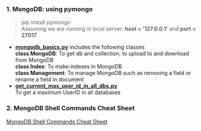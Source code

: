 ### 1. MongoDB: using pymongo
> pip install pymongo  
> Assuming we are running in local server:  **host = '127.0.0.1'** and **port = 27017**
- [**mongodb_basics.py**](https://github.com/tuantla80/MongoDB/blob/master/mongodb_basics.py) includes the following classes  
  **class MongoDB**: To get db and collection, to upload to and download from MongoDB  
  **class Index**: To make indexes in MongoDB  
  **class Management**: To manage MongoDB such as removing a field or rename a field in document  
- [**get_current_max_user_id_in_all_dbs.py**](https://github.com/tuantla80/MongoDB/blob/master/get_current_max_user_id_in_all_dbs.py)  
  To get a maximum UserID in all databases  
### 2. MongoDB Shell Commands Cheat Sheet  
[MongoDB Shell Commands Cheat Sheet](https://github.com/tuantla80/MongoDB/blob/master/mongodb_shell_commands.md) 
